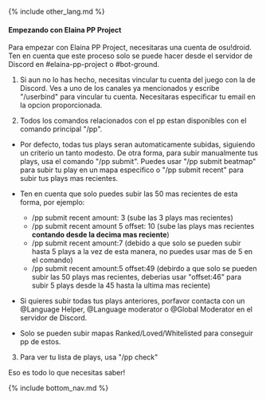 {% include other_lang.md %}

#### Empezando con Elaina PP Project

Para empezar con Elaina PP Project, necesitaras una cuenta de osu!droid.
Ten en cuenta que este proceso solo se puede hacer desde el servidor de Discord en #elaina-pp-project o #bot-ground.

1. Si aun no lo has hecho, necesitas vincular tu cuenta del juego con la de Discord. Ves a uno de los canales ya mencionados y escribe "/userbind" para vincular tu cuenta. Necesitaras especificar tu email en la opcion proporcionada.

2. Todos los comandos relacionados con el pp estan disponibles con el comando principal "/pp".

- Por defecto, todas tus plays seran automaticamente subidas, siguiendo un criterio un tanto modesto. De otra forma, para subir manualmente tus plays, usa el comando "/pp submit". Puedes usar "/pp submit beatmap" para subir tu play en un mapa especifico o "/pp submit recent" para subir tus plays mas recientes.

- Ten en cuenta que solo puedes subir las 50 mas recientes de esta forma, por ejemplo:

    - /pp submit recent amount: 3 (sube las 3 plays mas recientes)
    - /pp submit recent amount 5 offset: 10 (sube las plays mas recientes **contando desde la decima mas reciente**)
    - /pp submit recent amount:7 (debido a que solo se pueden subir hasta 5 plays a la vez de esta manera, no puedes usar mas de 5 en el comando)
    - /pp submit recent amount:5 offset:49 (debirdo a que solo se pueden subir las 50 plays mas recientes, deberias usar "offset:46" para subir 5 plays desde la 45 hasta la ultima mas reciente)

- Si quieres subir todas tus plays anteriores, porfavor contacta con un @Language Helper, @Language moderator o @Global Moderator en el servidor de Discord.
- Solo se pueden subir mapas Ranked/Loved/Whitelisted para conseguir pp de estos.

3. Para ver tu lista de plays, usa "/pp check" 

Eso es todo lo que necesitas saber!

<!-- Don't touch this part thank you -->
{% include bottom_nav.md %}
